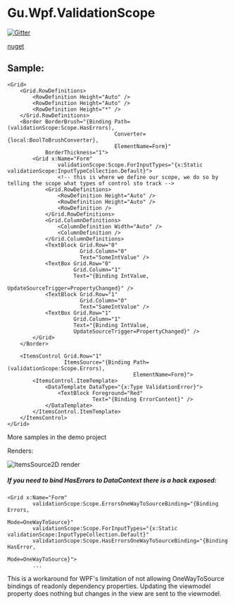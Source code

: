# Gu.Wpf.ValidationScope

[![Gitter](https://badges.gitter.im/JohanLarsson/Gu.Wpf.ValidationScope.svg)](https://gitter.im/JohanLarsson/Gu.Wpf.ValidationScope?utm_source=badge&utm_medium=badge&utm_campaign=pr-badge&utm_content=badge)

[nuget](https://www.nuget.org/packages/Gu.Wpf.ValidationScope)

## Sample:
```
<Grid>
    <Grid.RowDefinitions>
        <RowDefinition Height="Auto" />
        <RowDefinition Height="Auto" />
        <RowDefinition Height="*" />
    </Grid.RowDefinitions>
    <Border BorderBrush="{Binding Path=(validationScope:Scope.HasErrors),
                                  Converter={local:BoolToBrushConverter},
                                  ElementName=Form}"
            BorderThickness="1">
        <Grid x:Name="Form"
                validationScope:Scope.ForInputTypes="{x:Static validationScope:InputTypeCollection.Default}">
                <!-- this is where we define our scope, we do so by telling the scope what types of control sto track -->
            <Grid.RowDefinitions>
                <RowDefinition Height="Auto" />
                <RowDefinition Height="Auto" />
                <RowDefinition />
            </Grid.RowDefinitions>
            <Grid.ColumnDefinitions>
                <ColumnDefinition Width="Auto" />
                <ColumnDefinition />
            </Grid.ColumnDefinitions>
            <TextBlock Grid.Row="0"
                       Grid.Column="0"
                       Text="SomeIntValue" />
            <TextBox Grid.Row="0"
                     Grid.Column="1"
                     Text="{Binding IntValue,
                                    UpdateSourceTrigger=PropertyChanged}" />
            <TextBlock Grid.Row="1"
                       Grid.Column="0"
                       Text="SameIntValue" />
            <TextBox Grid.Row="1"
                     Grid.Column="1"
                     Text="{Binding IntValue,
                     UpdateSourceTrigger=PropertyChanged}" />
        </Grid>
    </Border>

    <ItemsControl Grid.Row="1"
                  ItemsSource="{Binding Path=(validationScope:Scope.Errors),
                                        ElementName=Form}">
        <ItemsControl.ItemTemplate>
            <DataTemplate DataType="{x:Type ValidationError}">
                <TextBlock Foreground="Red"
                           Text="{Binding ErrorContent}" />
            </DataTemplate>
        </ItemsControl.ItemTemplate>
    </ItemsControl>
</Grid>
```
More samples in the demo project

Renders:

![ItemsSource2D render](http://i.imgur.com/VSFYqBD.gif)

##### If you need to bind HasErrors to DataContext there is a hack exposed:
```
<Grid x:Name="Form"
        validationScope:Scope.ErrorsOneWayToSourceBinding="{Binding Errors,
                                                                    Mode=OneWayToSource}"
        validationScope:Scope.ForInputTypes="{x:Static validationScope:InputTypeCollection.Default}"
        validationScope:Scope.HasErrorsOneWayToSourceBinding="{Binding HasError,
                                                                        Mode=OneWayToSource}">
        ...
```

This is a workaround for WPF's limitation of not allowing OneWayToSource bindings of readonly dependency properties.
Updating the viewmodel property does nothing but changes in the view are sent to the viewmodel.
